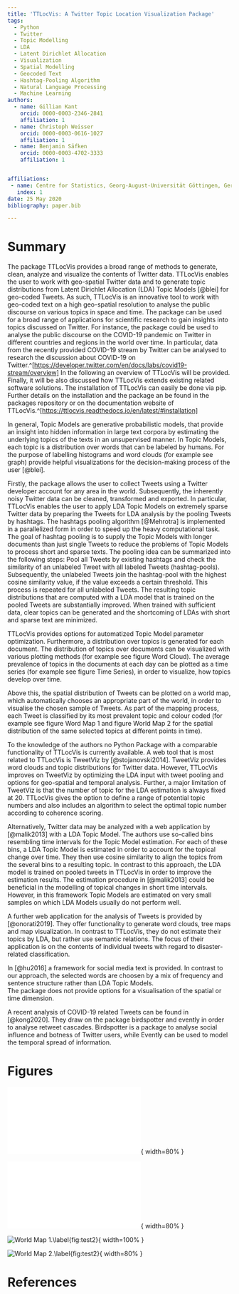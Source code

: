 ```yaml
---
title: 'TTLocVis: A Twitter Topic Location Visualization Package'
tags:
  - Python
  - Twitter
  - Topic Modelling
  - LDA
  - Latent Dirichlet Allocation
  - Visualization
  - Spatial Modelling
  - Geocoded Text
  - Hashtag-Pooling Algorithm
  - Natural Language Processing
  - Machine Learning
authors:
  - name: Gillian Kant
    orcid: 0000-0003-2346-2841
    affiliation: 1
  - name: Christoph Weisser
    orcid: 0000-0003-0616-1027
    affiliation: 1
  - name: Benjamin Säfken
    orcid: 0000-0003-4702-3333
    affiliation: 1


affiliations:
 - name: Centre for Statistics, Georg-August-Universität Göttingen, Germany
   index: 1
date: 25 May 2020
bibliography: paper.bib

---
```


# Summary

The package TTLocVis provides a broad range of methods to generate, clean, analyze and visualize the contents of Twitter
data. TTLocVis enables the user to work with geo-spatial Twitter data and to generate topic distributions from Latent 
Dirichlet Allocation (LDA) Topic Models [@blei] for geo-coded Tweets. As such, TTLocVis is an innovative 
tool to work with geo-coded text on a high geo-spatial resolution to analyse the public discourse on various topics in 
space and time. The package can be used for a broad range of applications for scientific research to gain insights into 
topics discussed on Twitter. For instance, the package could be used to analyse the public discourse on the COVID-19 
pandemic on Twitter in different countries and regions in the world over time. In particular, 
data from the recently provided COVID-19 stream by Twitter can be analysed to research the discussion about COVID-19 
on Twitter.^[https://developer.twitter.com/en/docs/labs/covid19-stream/overview] In the following an overview of TTLocVis 
will be provided. Finally, it will be also discussed how TTLocVis extends existing related software solutions. 
The installation of TTLocVis can easily be done via pip. Further details on the installation and the package an be 
found in the packages repository or on the documentation website of TTLocVis.^[https://ttlocvis.readthedocs.io/en/latest/#installation]

In general, Topic Models are generative probabilistic models, that provide an insight into hidden information 
in large text corpora by estimating the underlying topics of the texts in an unsupervised manner. In Topic Models, 
each topic is a distribution over words that can be labeled by humans. For the purpose of labelling histograms and 
word clouds (for example see graph) provide helpful visualizations for the decision-making process of the user [@blei].

Firstly, the package allows the user to collect Tweets using a Twitter developer account for any area in the world.
Subsequently, the inherently noisy Twitter data can be cleaned, transformed and exported. 
In particular, TTLocVis enables the user to apply LDA Topic Models on extremely sparse Twitter data by preparing 
the Tweets for LDA analysis by the pooling Tweets by hashtags. The hashtags pooling algorithm [@Mehrotra] is implemented 
in a parallelized form in order to speed up the heavy computational task. The goal of hashtag pooling is to supply the 
Topic Models with longer documents than just single Tweets to reduce the problems of Topic Models to process short and 
sparse texts. The pooling idea can be summarized into the following steps: Pool all Tweets by existing hashtags and 
check the similarity of an unlabeled Tweet with all labeled Tweets (hashtag-pools). Subsequently, the unlabeled Tweets
join the hashtag-pool with the highest cosine similarity value, if the value exceeds a certain threshold. This process is 
repeated for all unlabeled Tweets. The resulting topic distributions that are computed with a LDA model that is trained 
on the pooled Tweets are substantially improved. When trained with sufficient data, clear topics can be generated and 
the shortcoming of LDAs with short and sparse text are minimized. 

TTLocVis provides options for automatized Topic Model parameter optimization. Furthermore, a distribution over 
topics is generated for each document. The distribution of topics over documents can be visualized with various 
plotting methods (for example see figure Word Cloud). The average prevalence of topics in the documents at each day can 
be plotted as a time series (for example see figure Time Series), in order to visualize, how topics develop over time.
 
Above this, the spatial distribution of Tweets can be plotted on a world map, which automatically chooses an appropriate
part of the world, in order to visualise the chosen sample of Tweets. As part of the mapping process, each Tweet is 
classified by its most prevalent topic and colour coded (for example see figure Word Map 1 and figure World Map 2 for 
the spatial distribution of the same selected topics at different points in time).

To the knowledge of the authors no Python Package with a comparable functionality of TTLocVis is currently available. 
A web tool that is most related to TTLocVis is TweetViz by [@stojanovski2014]. TweetViz provides word clouds and topic 
distributions for Twitter data. However, TTLocVis improves on TweetViz by optimizing the LDA input with tweet pooling and
options for geo-spatial and temporal analysis. Further, a major limitation of TweetViz is that the number of topic for 
the LDA estimation is always fixed at 20. TTLocVis gives the option to define a range of potential topic numbers and 
also includes an algorithm to select the optimal topic number according to coherence scoring. 

Alternatively, Twitter data may be analyzed with a web application by [@malik2013] with a LDA Topic Model. 
The authors use so-called bins resembling time intervals for the Topic Model estimation. For each of these bins,
a LDA Topic Model is estimated in order to account for the topical change over time. They then use cosine similarity 
to align the topics from the several bins to a resulting topic. In contrast to this approach, the LDA model is trained 
on pooled tweets in TTLocVis in order to improve the estimation results. The estimation procedure in [@malik2013] could 
be beneficial in the modelling of topical changes in short time intervals. However, in this framework Topic Models are 
estimated on very small samples on which LDA Models usually do not perform well.  

A further web application for the analysis of Tweets is provided by [@onorati2019]. They offer functionality to generate
word clouds, tree maps and map visualization. In contrast to TTLocVis, they do not estimate 
their topics by LDA, but rather use semantic relations. The focus of their application is on the contents of individual 
tweets with regard to disaster-related classification.

In [@hu2016] a framework for social media text is provided. In contrast to our approach, 
the selected words are choosen by a mix of frequency and sentence structure rather than LDA Topic Models.  
The package does not provide options for a visualisation of the spatial or time dimension. 

A recent analysis of COVID-19 related Tweets can be found in [@kong2020]. They draw on the package birdspotter and
evently in order to analyse retweet cascades. Birdspotter is a package to analyse social influence and botness of 
Twitter users, while Evently can be used to model the temporal spread of information. 




 
# Figures


![Time Series.\label{fig:Time Series}](figures/time_series.pdf){ width=80% }

![Word Cloud.\label{fig:Word Cloud}](figures/word_cloud.pdf){ width=80% }

![World Map 1.\label{fig:test2}](figures/world_map1.png){ width=100% }

![World Map 2.\label{fig:test2}](figures/world_map2.png){ width=80% }

# References